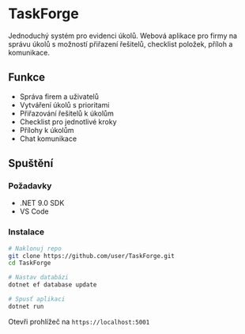 # TaskForge

Jednoduchý systém pro evidenci úkolů. Webová aplikace pro firmy na správu úkolů s možností přiřazení řešitelů, checklist položek, příloh a komunikace.

## Funkce
- Správa firem a uživatelů
- Vytváření úkolů s prioritami
- Přiřazování řešitelů k úkolům
- Checklist pro jednotlivé kroky
- Přílohy k úkolům
- Chat komunikace

## Spuštění

### Požadavky
- .NET 9.0 SDK
- VS Code

### Instalace
```bash
# Naklonuj repo
git clone https://github.com/user/TaskForge.git
cd TaskForge

# Nastav databázi
dotnet ef database update

# Spusť aplikaci
dotnet run
```

Otevři prohlížeč na `https://localhost:5001`